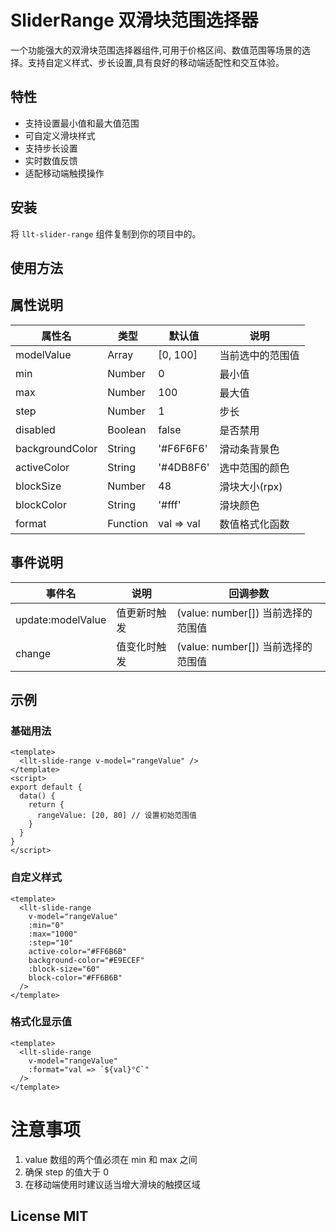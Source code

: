 # SliderRange 双滑块范围选择器

一个功能强大的双滑块范围选择器组件,可用于价格区间、数值范围等场景的选择。支持自定义样式、步长设置,具有良好的移动端适配性和交互体验。

## 特性

- 支持设置最小值和最大值范围
- 可自定义滑块样式
- 支持步长设置
- 实时数值反馈
- 适配移动端触摸操作

## 安装

将 `llt-slider-range` 组件复制到你的项目中的。

## 使用方法

## 属性说明

| 属性名 | 类型 | 默认值 | 说明 |
|--------|------|--------|------|
| modelValue | Array | [0, 100] | 当前选中的范围值 |
| min | Number | 0 | 最小值 |
| max | Number | 100 | 最大值 |
| step | Number | 1 | 步长 |
| disabled | Boolean | false | 是否禁用 |
| backgroundColor | String | '#F6F6F6' | 滑动条背景色 |
| activeColor | String | '#4DB8F6' | 选中范围的颜色 |
| blockSize | Number | 48 | 滑块大小(rpx) |
| blockColor | String | '#fff' | 滑块颜色 |
| format | Function | val => val | 数值格式化函数 |


## 事件说明

| 事件名 | 说明 | 回调参数 |
|--------|------|----------|
| update:modelValue | 值更新时触发 | (value: number[]) 当前选择的范围值 |
| change | 值变化时触发 | (value: number[]) 当前选择的范围值 |

## 示例

### 基础用法
```vue
<template>
  <llt-slide-range v-model="rangeValue" />
</template>
<script>
export default {
  data() {
    return {
      rangeValue: [20, 80] // 设置初始范围值
    }
  }
}
</script>
```

### 自定义样式

```vue
<template>
  <llt-slide-range
    v-model="rangeValue"
    :min="0"
    :max="1000"
    :step="10"
    active-color="#FF6B6B"
    background-color="#E9ECEF"
    :block-size="60"
    block-color="#FF6B6B"
  />
</template>
```

### 格式化显示值

```vue
<template>
  <llt-slide-range
    v-model="rangeValue"
    :format="val => `${val}°C`"
  />
</template>
```
# 注意事项

1. value 数组的两个值必须在 min 和 max 之间
2. 确保 step 的值大于 0
3. 在移动端使用时建议适当增大滑块的触摸区域

## License MIT